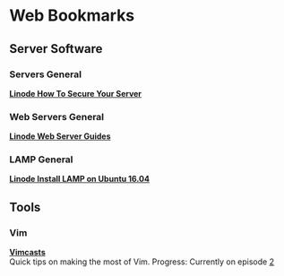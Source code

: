 Web Bookmarks
=============


Server Software
---------------

### Servers General ###
**[Linode How To Secure Your Server][servers_general_01]**

### Web Servers General ###
**[Linode Web Server Guides][servers_web_01]**


### LAMP General ###
**[Linode Install LAMP on Ubuntu 16.04][servers_lamp_01]**



Tools
-----

### Vim ###

**[Vimcasts][tools_vim_01]**  
Quick tips on making the most of Vim. 
Progress: Currently on episode [2][tools_vim_02]




[servers_general_01]: https://www.linode.com/docs/security/securing-your-server "Linode: How to Secure Your Server"

[servers_web_01]: https://www.linode.com/docs/web-servers "Linode: Web Server Guides"

[servers_lamp_01]: https://www.linode.com/docs/web-servers/lamp/install-lamp-stack-on-ubuntu-16-04 "Linode: How to Install a LAMP Stack on Ubuntu 16.04"

[tools_vim_01]: http://vimcasts.org/episodes/page/8/ "Vimcasts: Page 8 (oldest episodes)"
[tools_vim_02]: http://vimcasts.org/episodes/tabs-and-spaces/ "Vimcasts: Episode 2: Tabs and Spaces"
